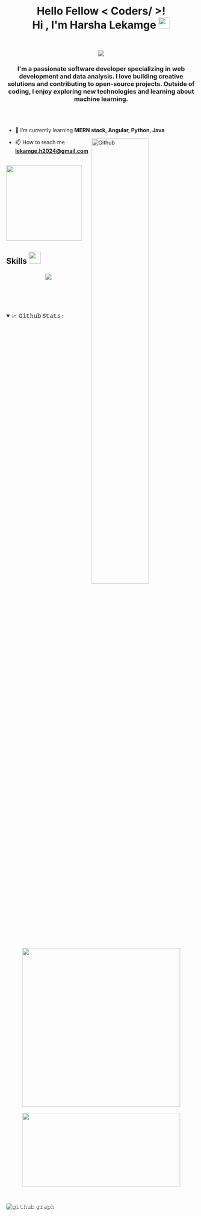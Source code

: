 <h1 align="center"> Hello Fellow < Coders/ >!<br> Hi , I'm Harsha Lekamge <img src = "https://raw.githubusercontent.com/MartinHeinz/MartinHeinz/master/wave.gif" width = 30px > </h1>
<p align='center'>
</p><br/>
  
<p align='center'>
<img src="https://readme-typing-svg.herokuapp.com?color=%2336BCF7&size=25&center=true&vCenter=true&width=433&height=75&lines=Ctrl+Alt+Del;Restarting+with+Passion;Exploring+the+Art+of+Code;Crafting+Solutions;Innovative+Thinker;Lifelong+Learner;@harshalekamge">
</p>

  
<h3 align="center">I'm a passionate software developer specializing in web development and data analysis. I love building creative solutions and contributing to open-source projects. Outside of coding, I enjoy exploring new technologies and learning about machine learning.</h3>
<br><br>


- 🌱 I’m currently learning **MERN stack, Angular, Python, Java**
<img width="55%" align="right" alt="Github" src="https://raw.githubusercontent.com/onimur/.github/master/.resources/git-header.svg" />

- 📫 How to reach me **lekamge.h2024@gmail.com**
<h2> <img src = "https://media0.giphy.com/media/KDDpcKigbfFpnejZs6/giphy.gif?cid=ecf05e47oy6f4zjs8g1qoiystc56cu7r9tb8a1fe76e05oty&rid=giphy.gif" width = 200px></h2>


<h2> Skills <img src = "https://media2.giphy.com/media/QssGEmpkyEOhBCb7e1/giphy.gif?cid=ecf05e47a0n3gi1bfqntqmob8g9aid1oyj2wr3ds3mg700bl&rid=giphy.gif" width = 32px>
<p align="center">
    <img src="https://skillicons.dev/icons?i=c,cpp,html,css,figma,git,java,js,kotlin,androidstudio,mongodb,mysql,nodejs,express,php,postman,react,materialui" />
</p>
</h2>



<br><br><br>
<details open="">
<summary>
  <g-emoji class="g-emoji" alias="chart_with_upwards_trend" fallback-src="https://github.githubassets.com/images/icons/emoji/unicode/1f4c8.png">📈</g-emoji>
  <strong>𝙶𝚒𝚝𝚑𝚞𝚋 𝚂𝚝𝚊𝚝𝚜 : </strong>
</summary>
<br>
<p align="center">
  <a href="https://github.com/harshalekamge">
    <img align="center" src="https://github-readme-stats.vercel.app/api?username=harshalekamge&show_icons=true&hide_border=true&title_color=94b4a4&amp&icon_color=FFFFFF&amp&text_color=FFFFFF&amp&bg_color=000000&count_private=true&include_all_commits=true" width = 420px/>
  </a>
  <br><br>
  <a href="https://github.com/harshalekamge">
    <img align="center" width = "420px" height="195px" src="https://github-readme-stats.vercel.app/api/top-langs/?username=harshalekamge&text_color=FFFFFF&bg_color=000000&title_color=94b4a4&langs_count=15&layout=compact&hide_border=true"  />
  </a>
</p>
</details>
<br>

![𝚐𝚒𝚝𝚑𝚞𝚋 𝚐𝚛𝚊𝚙𝚑](https://github-readme-activity-graph.vercel.app/graph?username=harshalekamge&theme=react-dark&hide_border=true&area=true)
